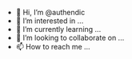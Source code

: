 - 👋 Hi, I’m @authendic
- 👀 I’m interested in ...
- 🌱 I’m currently learning ...
- 💞️ I’m looking to collaborate on ...
- 📫 How to reach me ...

<!---
authendic/authendic is a ✨ special ✨ repository because its `README.md` (this file) appears on your GitHub profile.
You can click the Preview link to take a look at your changes.
--->
